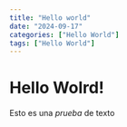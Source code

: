 ```yaml
---
title: "Hello world"
date: "2024-09-17"
categories: ["Hello World"]
tags: ["Hello World"]
---
```


# Hello Wolrd!

Esto es una *prueba* de texto

